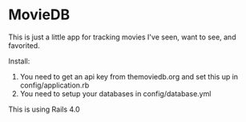 MovieDB
=======

This is just a little app for tracking movies I've seen, want to see, and favorited.

Install:
1. You need to get an api key from themoviedb.org and set this up in config/application.rb
2. You need to setup your databases in config/database.yml

This is using Rails 4.0

